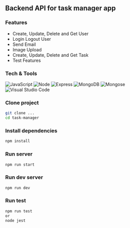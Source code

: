 ## Backend API for task manager app

### Features

- Create, Update, Delete and Get User
- Login Logout User
- Send Email
- Image Upload
- Create, Update, Delete and Get Task
- Test Features

### Tech & Tools

<img alt="JavaScript" src="https://img.shields.io/badge/javascript%20-%23323330.svg?&style=for-the-badge&logo=javascript&logoColor=%23F7DF1E"/> <img alt="Node" src="https://img.shields.io/badge/Node.js-339933?style=for-the-badge&logo=nodedotjs&logoColor=white"/>
<img alt="Express" src="https://img.shields.io/badge/Express.js-000000?style=for-the-badge&logo=express&logoColor=white"/>
<img alt="MongoDB" src="https://img.shields.io/badge/MongoDB-4EA94B?style=for-the-badge&logo=mongodb&logoColor=white"/> <img alt="Mongose" src="https://img.shields.io/badge/Mongose-4EA94B?style=for-the-badge&logo=mongodb&logoColor=white"/> <img alt="Visual Studio Code" src="https://img.shields.io/badge/Visual%20Studio%20Code-0078d7.svg?&style=for-the-badge&logo=visual-studio-code&logoColor=white"/>

### Clone project

```sh
git clone ...
cd task-manager
```

### Install dependencies

```sh
npm install
```

### Run server

```sh
npm run start
```

### Run dev server

```sh
npm run dev
```

### Run test

```sh
npm run test
or
node jest
```
